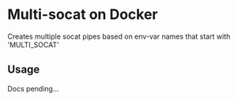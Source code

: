 # Multi-socat on Docker

Creates multiple socat pipes based on env-var names that start with 'MULTI_SOCAT'

## Usage

Docs pending...


